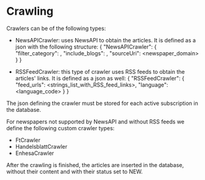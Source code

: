 # Crawling

Crawlers can be of the following types:

* NewsAPICrawler: uses NewsAPI to obtain the articles. It is defined as a json with the following structure:
{
    "NewsAPICrawler": {
        "filter_category": <boolean>,
        "include_blogs": <boolean>, 
        "sourceUri": <newspaper_domain>
    }
}

* RSSFeedCrawler: this type of crawler uses RSS feeds to obtain the articles' links. It is defined as a json as well:
{
    "RSSFeedCrawler": {
        "feed_urls": <strings_list_with_RSS_feed_links>, 
        "language": <language_code>
    }
}

The json defining the crawler must be stored for each active subscription in the database.

For newspapers not supported by NewsAPI and without RSS feeds we define the following custom crawler types:
* FtCrawler
* HandelsblattCrawler
* EnhesaCrawler

After the crawling is finished, the articles are inserted in the database, without their content and with their status set to NEW.
